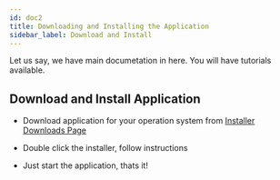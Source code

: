 ```yaml
---
id: doc2
title: Downloading and Installing the Application
sidebar_label: Download and Install
---
```


Let us say, we have main documetation in here. You will
have tutorials available.

## Download and Install Application

- Download application for your operation system from [Installer Downloads Page](https://github.com/TimSusa/midi-bricks-mono/releases) 

- Double click the installer, follow instructions

- Just start the application, thats it!

